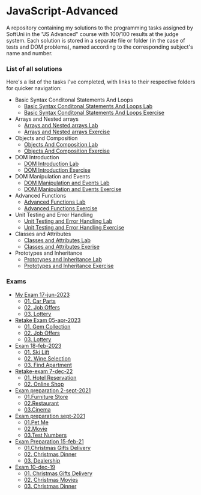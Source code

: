 # JavaScript-Advanced
A repository containing my solutions to the programming tasks assigned by SoftUni in the "JS Advanced" course with 100/100 results at the judge system. Each solution is stored in a separate file or folder (in the case of tests and DOM problems), named according to the corresponding subject's name and number.
### List of all solutions
Here's a list of the tasks I've completed, with links to their respective folders for quicker navigation:
* Basic Syntax Conditonal Statements And Loops
  * [Basic Syntax Conditonal Statements And Loops Lab](./1.BasicSyntaxConditonalStatementsAndLoops)
  * [Basic Syntax Conditonal Statements And Loops Exercise](./1.BasicSyntaxConditonalStatementsAndLoopsEXC)
* Arrays and Nested arrays
  * [Arrays and Nested arrays Lab](./2.ArraysAndNestedArrays)
  * [Arrays and Nested arrays Exercise](./2.ArraysAndNestedArraysEXC)
* Objects and Composition
  * [Objects And Composition Lab](./3.ObjectsAndComposition)
  * [Objects And Composition Exercise](./3.ObjectsAndCompositionEXC)
* DOM Introduction 
  * [DOM Introduction Lab](./4.DOMIntroductionLAB)
  * [DOM Introduction Exercise](./4.DOMIntroductionEXC)
* DOM Manipulation and Events
  * [DOM Manipulation and Events Lab](./5.DOMManipulationAndEventsLAB)
  * [DOM Manipulation and Events Exercise](./5.DOMManipulationAndEventsEXC)
* Advanced Functions
  * [Advanced Functions Lab](./6.AdvancedFunctionsLAB)
  * [Advanced Functions Exercise](./6.AdvancedFunctionsEXC)
* Unit Testing and Error Handling
  * [Unit Testing and Error Handling Lab](./7.UnitTestingAndErrorHandlingLAB)
  * [Unit Testing and Error Handling Exercise](./7.UnitTestingAndErrorHandlingEXC)
* Classes and Attributes
  * [Classes and Attributes Lab](./8.ClassesAndAttributesLAB) 
  * [Classes and Attributes Exerise](./8.ClassesAndAttributesEXC) 
* Prototypes and Inheritance
  * [Prototypes and Inheritance Lab](./9.PrototypesAndInheritanceLAB) 
  * [Prototypes and Inheritance Exercise](./9.PrototypesAndInheritanceEXC)
 
 ### Exams
* [My Exam 17-jun-2023](https://github.com/PetarPetrov01/SoftUni-Javascript-Path/tree/22bcc45e7315101bfa77681f5e90345c3bbd1318/Javascript-Advanced/MyExam)
  * [01. Car Parts](https://github.com/PetarPetrov01/SoftUni-Javascript-Path/tree/198bd7996353709e38ca542fc7c3bbee6cb78c4c/Javascript-Advanced/MyExam/1.CarParts)
  * [02. Job Offers](https://github.com/PetarPetrov01/SoftUni-Javascript-Path/blob/f05b1c8a4943314ff5b95f37d7004add6d51f086/Javascript-Advanced/MyExam/2.JobOffers.js)
  * [03. Lottery](https://github.com/PetarPetrov01/SoftUni-Javascript-Path/tree/fab383edf53ac7da4cd4d5da5cd171f2d6dda49c/Javascript-Advanced/MyExam/3.Lottery)
* [Retake Exam 05-apr-2023](https://github.com/PetarPetrov01/SoftUni-Javascript-Path/tree/fd6976e9226a461d00bea3bc169c34dfd903adb3/Javascript-Advanced/Exams/Retake-exam-5-apr-23)
  * [01. Gem Collection](https://github.com/PetarPetrov01/SoftUni-Javascript-Path/tree/0d6acc37d61aa7c37a5a4740c5c1c0a42aa7f599/Javascript-Advanced/Exams/Retake-exam-5-apr-23/1.GemCollection)
  * [02. Job Offers](https://github.com/PetarPetrov01/SoftUni-Javascript-Path/blob/739ea3121ab57c6d5b8c7e8f914c8a74ac3c95c9/Javascript-Advanced/MyExam/2.JobOffers.js)
  * [03. Lottery](https://github.com/PetarPetrov01/SoftUni-Javascript-Path/tree/4cf04c3f7f10fac7d333becfdf838ae28ca418eb/Javascript-Advanced/MyExam/3.Lottery)
* [Exam 18-feb-2023](https://github.com/PetarPetrov01/SoftUni-Javascript-Path/tree/8a97ef39d86a8e3e4d6e17af8030f48306aa4365/Javascript-Advanced/Exams/Exam-18.02.23)
  * [01. Ski Lift](https://github.com/PetarPetrov01/SoftUni-Javascript-Path/tree/aa76cfc50773de40a5ac352f0c0d1bffa8be5bc8/Javascript-Advanced/Exams/Exam-18.02.23/1.SkiLift)
  * [02. Wine Selection](https://github.com/PetarPetrov01/SoftUni-Javascript-Path/blob/009175ffb98a31aca6accac664de3fa22a125079/Javascript-Advanced/Exams/Exam-18.02.23/2.WineSelection.js)
  * [03. Find Apartment](https://github.com/PetarPetrov01/SoftUni-Javascript-Path/tree/d7019b5e70b74855430d697f0cc46978cc0ef95c/Javascript-Advanced/Exams/Exam-18.02.23/3.FindApartment)
* [Retake-exam 7-dec-22](https://github.com/PetarPetrov01/SoftUni-Javascript-Path/tree/ca27d1698ed51c59c0532f824015d6150672e0f1/Javascript-Advanced/Exams/Retake-exam-7-dec-22)
  * [01. Hotel Reservation](https://github.com/PetarPetrov01/SoftUni-Javascript-Path/tree/ca27d1698ed51c59c0532f824015d6150672e0f1/Javascript-Advanced/Exams/Retake-exam-7-dec-22/1.HotelReservation)
  * [02. Online Shop](https://github.com/PetarPetrov01/SoftUni-Javascript-Path/blob/8e6626a8033def0bc712db5a03d1231d108d8764/Javascript-Advanced/Exams/Retake-exam-7-dec-22/2.OnlineShop.js)
* [Exam preparation 2-sept-2021](https://github.com/PetarPetrov01/SoftUni-Javascript-Path/tree/06f2980dab2f11c46fba19561b800e04b7a54818/Javascript-Advanced/Exams/Exam-prep%202%20sept%202021)
  * [01.Furniture Store](https://github.com/PetarPetrov01/SoftUni-Javascript-Path/tree/7e6942ef6ea0a0af0c334ebb621ff5b9a9c737c1/Javascript-Advanced/Exams/Exam-prep%202%20sept%202021/1.FurnitureStore)  
  * [02.Restaurant](https://github.com/PetarPetrov01/SoftUni-Javascript-Path/blob/4038914a6710a85822a32f77fc80b7e8830f27ad/Javascript-Advanced/Exams/Exam-prep%202%20sept%202021/2.Restaurant.js)
  * [03.Cinema](https://github.com/PetarPetrov01/SoftUni-Javascript-Path/tree/c871816a92b611d32eee2141b3b3e472915fd7f7/Javascript-Advanced/Exams/Exam-prep%202%20sept%202021/3.Cinema)
* [Exam preparation sept-2021](https://github.com/PetarPetrov01/SoftUni-Javascript-Path/tree/9898768e67a8f1ee01998e52222433b61595db9a/Javascript-Advanced/Exams/Exam-prep%20sept%202021)
  * [01.Pet Me](https://github.com/PetarPetrov01/SoftUni-Javascript-Path/tree/6573abc6742c7a13efc0ed9284f6ab873a926650/Javascript-Advanced/Exams/Exam-prep%20sept%202021/1.Pet_Me)
  * [02.Movie](https://github.com/PetarPetrov01/SoftUni-Javascript-Path/blob/6dac94a79a8d02dac6fd301a276626a64b81e3b7/Javascript-Advanced/Exams/Exam-prep%20sept%202021/2.Movie.js)
  * [03.Test Numbers](https://github.com/PetarPetrov01/SoftUni-Javascript-Path/tree/6dac94a79a8d02dac6fd301a276626a64b81e3b7/Javascript-Advanced/Exams/Exam-prep%20sept%202021/3.TestNumbers)
* [Exam Preparation 15-feb-21](https://github.com/PetarPetrov01/SoftUni-Javascript-Path/tree/1ee39f3b7ee8325c987132685cd54fcd935271df/Javascript-Advanced/Exams/Exam-prep-15.02.21)
  * [01.Christmas Gifts Delivery](https://github.com/PetarPetrov01/SoftUni-Javascript-Path/tree/1ee39f3b7ee8325c987132685cd54fcd935271df/Javascript-Advanced/Exams/Exam-prep-15.02.21/01.%20Christmas%20Gifts%20Delivery)
  * [02. Christmas Dinner](https://github.com/PetarPetrov01/SoftUni-Javascript-Path/blob/878ae202eec87dd8a4c104e3ec972a19d9e8da30/Javascript-Advanced/Exams/Exam-prep-15.02.21/02.ChristmasDinner.js)
  * [03. Dealership](https://github.com/PetarPetrov01/SoftUni-Javascript-Path/tree/878ae202eec87dd8a4c104e3ec972a19d9e8da30/Javascript-Advanced/Exams/Exam-prep-15.02.21/03.Dealership)
* [Exam 10-dec-19](https://github.com/PetarPetrov01/SoftUni-Javascript-Path/tree/fdb2f684328167975fe264c2eac398e0ee52dc01/Javascript-Advanced/Exams/Retake-exam-10-dec-19)
  * [01. Christmas Gifts Delivery](https://github.com/PetarPetrov01/SoftUni-Javascript-Path/tree/00042c4817499e5676aa04fce57b2f445fa0185f/Javascript-Advanced/Exams/Retake-exam-10-dec-19/1.ChristmasGiftsDelivery)
  * [02. Christmas Movies](https://github.com/PetarPetrov01/SoftUni-Javascript-Path/tree/56e45ce05b3ec23d2e87d36eb4d1072f803b36af/Javascript-Advanced/Exams/Retake-exam-10-dec-19/2.ChristmasMovies)
  * [03. Christmas Dinner](https://github.com/PetarPetrov01/SoftUni-Javascript-Path/blob/927dde7e6fe9bfe9ae8149ab2f94e37c38c72dbb/Javascript-Advanced/Exams/Retake-exam-10-dec-19/3.ChristmasDinner.js)
